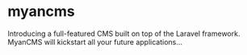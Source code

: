 # myancms
Introducing a full-featured CMS built on top of the Laravel framework. MyanCMS will kickstart all your future applications...
